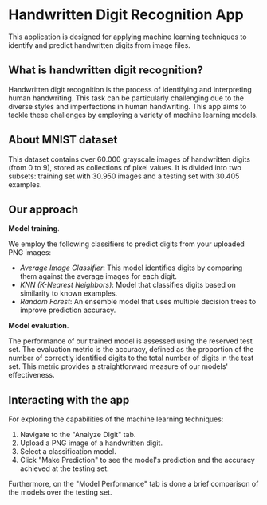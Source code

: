 # Handwritten Digit Recognition App

This application is designed for applying machine learning techniques to identify and predict handwritten digits from image files.

## What is handwritten digit recognition?

Handwritten digit recognition is the process of identifying and interpreting human handwriting. This task can be particularly challenging due to the diverse styles and imperfections in human handwriting. This app aims to tackle these challenges by employing a variety of machine learning models.

## About MNIST dataset

This dataset contains over 60.000 grayscale images of handwritten digits (from 0 to 9), stored as collections of pixel values. It is divided into two subsets: training set with 30.950 images and a testing set with 30.405 examples.


## Our approach

**Model training**. 

We employ the following classifiers to predict digits from your uploaded PNG images:

- *Average Image Classifier*: This model identifies digits by comparing them against the average images for each digit.
- *KNN (K-Nearest Neighbors)*: Model that classifies digits based on similarity to known examples.
- *Random Forest*: An ensemble model that uses multiple decision trees to improve prediction accuracy.

**Model evaluation**. 

The performance of our trained model is assessed using the reserved test set. The evaluation metric is the accuracy, defined as the proportion of the number of correctly identified digits to the total number of digits in the test set. This metric provides a straightforward measure of our models' effectiveness.

## Interacting with the app

For exploring the capabilities of the machine learning techniques:

1. Navigate to the "Analyze Digit" tab.
2. Upload a PNG image of a handwritten digit.
3. Select a classification model.
4. Click "Make Prediction" to see the model's prediction and the accuracy achieved at the testing set.

Furthermore, on the "Model Performance" tab is done a brief comparison of the models over the testing set.
